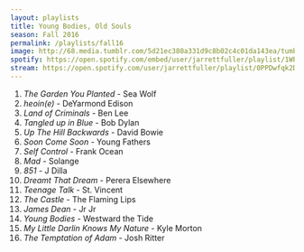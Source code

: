 ```yaml
---
layout: playlists
title: Young Bodies, Old Souls
season: Fall 2016
permalink: /playlists/fall16
image: http://68.media.tumblr.com/5d21ec380a331d9c8b02c4c01da143ea/tumblr_ogratvvFZM1qzxsbgo1_1280.jpg
spotify: https://open.spotify.com/embed/user/jarrettfuller/playlist/1WPRCafuw1X5MC1tCmOdnf
stream: https://open.spotify.com/user/jarrettfuller/playlist/0PPDwfqk2DYOc4l9e9NpEv
---
```


<ol>
<li><em>The Garden You Planted</em> - Sea Wolf</li>
<li><em>heoin(e)</em> - DeYarmond Edison</li>
<li><em>Land of Criminals</em> - Ben Lee</li>
<li><em>Tangled up in Blue</em> - Bob Dylan</li>
<li><em>Up The Hill Backwards</em> - David Bowie</li>
<li><em>Soon Come Soon</em> - Young Fathers</li>
<li><em>Self Control</em> - Frank Ocean</li>
<li><em>Mad</em> - Solange</li>
<li><em>851</em> - J Dilla</li>
<li><em>Dreamt That Dream</em> - Perera Elsewhere</li>
<li><em>Teenage Talk</em> - St. Vincent</li>
<li><em>The Castle</em> - The Flaming Lips</li>
<li><em>James Dean</em> - Jr Jr</li>
<li><em>Young Bodies</em> - Westward the Tide</li>
<li><em>My Little Darlin Knows My Nature</em> - Kyle Morton</li>
<li><em>The Temptation of Adam</em> - Josh Ritter</li>
</ol>

